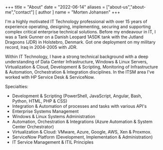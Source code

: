 +++
title = "About"
date = "2022-06-14"
aliases = ["about-us","about-me","contact"]
[ author ]
  name = "Morten Johansen"
+++

I'm a highly motivated IT Technology professional with over 15 years of experience operating, designing, implementing, securing and supporting complex critical enterprise technical solutions. Before my endeavour in IT, I was a Tank Gunner on a Danish Leopard 1A5DK tank with the Jutland Dragoons (JDR) in Holstebro, Denmark. Got one deployment on my military record, Iraq in 2004-2005 with JDR.

Within IT Technology, I have a strong technical background with a deep understanding of Data Center Infrastructure, Windows & Linux Servers, Virtualization & Cloud, Development & Scripting, Monitoring of Infrastructure & Automation, Orchestration & Integration disciplines. In the ITSM area I've worked with HP Service Desk & ServiceNow.

Specialties: 
- Development & Scripting (PowerShell, JavaScript, Angular, Bash, Python, HTML, PHP & CSS)
- Integration & Automation of processes and tasks with various API's
- Enterprise Systems Management
- Windows & Linux Systems Administration
- Automation, Orchestration & Integrations (Azure Automation & System Center Orchestrator)
- Virtualization & Cloud: VMware, Azure, Google, AWS, Xen & Proxmox.
- ServiceNow Platform (Development, Implementation & Administration)
- IT Service Management & ITIL Principles
